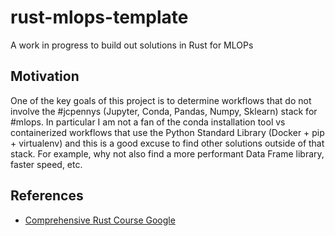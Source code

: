 # rust-mlops-template
A work in progress to build out solutions in Rust for MLOPs


## Motivation

One of the key goals of this project is to determine workflows that do not involve the #jcpennys (Jupyter, Conda, Pandas, Numpy, Sklearn) stack for #mlops. In particular I am not a fan of the conda installation tool vs containerized workflows that use the Python Standard Library (Docker + pip + virtualenv) and this is a good excuse to find other solutions outside of that stack.  For example, why not also find a more performant Data Frame library, faster speed, etc.

## References

* [Comprehensive Rust Course Google](https://google.github.io/comprehensive-rust/)
